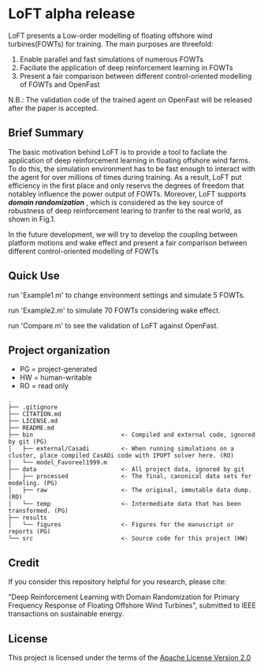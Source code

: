 # LoFT alpha release

  LoFT presents a Low-order modelling of floating offshore wind turbines(FOWTs) for training. The main purposes are threefold:
1. Enable parallel and fast simulations of numerous FOWTs
2. Faciliate the application of deep reinforcement learning in FOWTs
3. Present a fair comparison between different control-oriented modelling of FOWTs and  OpenFast

N.B.: The validation code of the trained agent on OpenFast will be released after the paper is accepted.

## Brief Summary
  The basic motivation behind LoFT is to provide a tool to facliate the application of deep reinforcement learning in floating offshore wind farms.  To do this, the simulation environment has to be fast enough to interact with the agent for over millions of times during training. As a result, LoFT put efficiency in the first place and only reservs the degrees of freedom that notabley influence the power output of FOWTs. Moreover, LoFT supports **_domain randomization_** , which is considered as the key source of robustness of deep reinforcement learing to tranfer to the real world, as shown in Fig.1. 
  
  In the future development, we will try to develop the coupling between platform motions and wake effect and present a fair comparison between different control-oriented modelling of FOWTs

## Quick Use
run 'Example1.m' to change environment settings and simulate 5 FOWTs.

run 'Example2.m' to simulate 70 FOWTs considering wake effect.

run 'Compare.m'  to see the validation of LoFT against OpenFast.

## Project organization
- PG = project-generated
- HW = human-writable
- RO = read only
```
.
├── .gitignore
├── CITATION.md
├── LICENSE.md
├── README.md
├── bin                         <- Compiled and external code, ignored by git (PG)
│   ├── external/Casadi         <- When running simulations on a cluster, place compiled CasADi code with IPOPT solver here. (RO)
|   └── model_Favoreel1999.m    
├── data                        <- All project data, ignored by git
│   ├── processed               <- The final, canonical data sets for modeling. (PG)
│   ├── raw                     <- The original, immutable data dump. (RO)
│   └── temp                    <- Intermediate data that has been transformed. (PG)
├── results         
│   └── figures                 <- Figures for the manuscript or reports (PG)
└── src                         <- Source code for this project (HW)

```
## Credit
If you consider this repository helpful for you research, please cite: 

"Deep Reinforcement Learning with Domain Randomization for Primary Frequency Response of Floating Offshore Wind Turbines", submitted to IEEE transactions on sustainable energy.

## License
This project is licensed under the terms of the [Apache License Version 2.0](/LICENSE.md)
